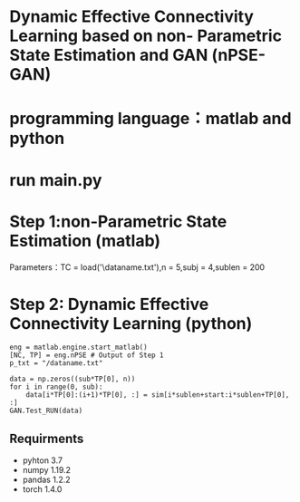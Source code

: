 # Dynamic Effective Connectivity Learning based on non- Parametric State Estimation and GAN (nPSE-GAN)
# programming language：matlab and python
# run  main.py
# Step 1:non-Parametric State Estimation (matlab)
Parameters：TC = load('\dataname.txt'),n = 5,subj = 4,sublen = 200
# Step 2: Dynamic Effective Connectivity Learning (python)
    eng = matlab.engine.start_matlab()
    [NC, TP] = eng.nPSE # Output of Step 1
    p_txt = "/dataname.txt"
 
    data = np.zeros((sub*TP[0], n))
    for i in range(0, sub):
        data[i*TP[0]:(i+1)*TP[0], :] = sim[i*sublen+start:i*sublen+TP[0], :]
    GAN.Test_RUN(data)


## Requirments
* pyhton 3.7
* numpy 1.19.2
* pandas 1.2.2
* torch 1.4.0
